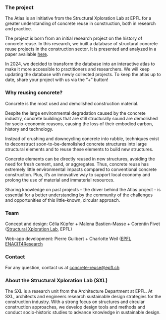 ### The  project

The Atlas is an initiative from the Structural Xploration Lab at EPFL for a greater understanding of concrete reuse in construction, both in research and practice.

The project is born from an initial research project on the history of concrete reuse. In this research, we built a database of structural concrete reuse projects in the construction sector. It is presented and analyzed in a paper available [here](https://doi.org/10.1016/j.jclepro.2022.135235). 

In 2024, we decided to transform the database into an interactive atlas to make it more accessible to practitioners and researchers. We will keep updating the database with newly collected projects. To keep the atlas up to date, share your project with us via the “+” button!

### Why reusing concrete?

Concrete is the most used and demolished construction material.

Despite the large environmental degradation caused by the concrete industry, concrete buildings that are still structurally sound are demolished for socio-economic reasons, causing the loss of their embodied carbon, history and technology.

Instead of crushing and downcycling concrete into rubble, techniques exist to deconstruct soon-to-be-demolished concrete structures into large structural elements and to reuse these elements to build new structures. 

Concrete elements can be directly reused in new structures, avoiding the need for fresh cement, sand, or aggregates. Thus, concrete reuse has extremely little environmental impacts compared to conventional concrete construction. Plus, it’s an innovative way to support local economy and prolong the use of material and immaterial resources.

Sharing knowledge on past projects – the driver behind the Atlas project - is essential for a better understanding by the community of the challenges and opportunities of this little-known, circular approach.

### Team

Concept and design:
Célia Küpfer + Malena Bastien-Masse + Corentin Fivet ([Structural Xploration Lab](https://www.epfl.ch/labs/sxl/), EPFL)

Web-app development:
Pierre Guilbert + Charlotte Weil ([EPFL ENACIT4Research](https://www.epfl.ch/schools/enac/about/data-at-enac/enac-it4research/)

### Contact

For any question, contact us at [concrete-reuse@epfl.ch](mailto:concrete-reuse@epfl.ch)

### About the Structural Xploration Lab (SXL)

The SXL is a research unit from the Architecture Department at EPFL. At SXL, architects and engineers research sustainable design strategies for the construction industry. With a strong focus on structures and circular construction approaches, we develop design tools and methods and conduct socio-historic studies to advance knowledge in sustainable design.

